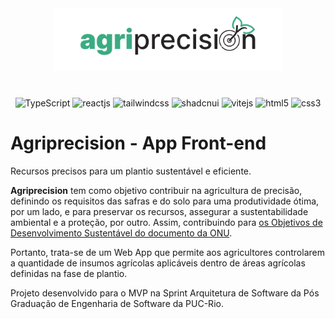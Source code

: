 <p align="center" style="margin: 40px 0">
    <img src="./doc-images/logo.svg" height="100px">
</p>

<div align="center">

![TypeScript](https://img.shields.io/badge/typescript-%23007ACC.svg?style=for-the-badge&logo=typescript&logoColor=white)
![reactjs](https://img.shields.io/badge/React-20232A?style=for-the-badge&logo=react&logoColor=61DAFB)
![tailwindcss](https://img.shields.io/badge/Tailwind%20CSS-06B6D4.svg?style=for-the-badge&logo=Tailwind-CSS&logoColor=white)
![shadcnui](https://img.shields.io/badge/shadcn/ui-000000.svg?style=for-the-badge&logo=shadcn/ui&logoColor=white)
![vitejs](https://img.shields.io/badge/Vite-646CFF.svg?style=for-the-badge&logo=Vite&logoColor=white)
![html5](https://img.shields.io/badge/HTML5-E34F26?style=for-the-badge&logo=html5&logoColor=white)
![css3](https://img.shields.io/badge/CSS3-1572B6?style=for-the-badge&logo=css3&logoColor=white)

</div>

# Agriprecision - App Front-end

Recursos precisos para um plantio sustentável e eficiente.

**Agriprecision** tem como objetivo contribuir na agricultura de precisão, definindo os requisitos das safras e do solo para uma produtividade ótima, por um lado, e para preservar os recursos, assegurar a sustentabilidade ambiental e a proteção, por outro. Assim, contribuindo para [os Objetivos de Desenvolvimento Sustentável do documento da ONU](https://brasil.un.org/pt-br/sdgs).

Portanto, trata-se de um Web App que permite aos agricultores controlarem a quantidade de insumos agrícolas aplicáveis dentro de áreas agrícolas definidas na fase de plantio.

Projeto desenvolvido para o MVP na Sprint Arquitetura de Software da Pós Graduação de Engenharia de Software da PUC-Rio.
